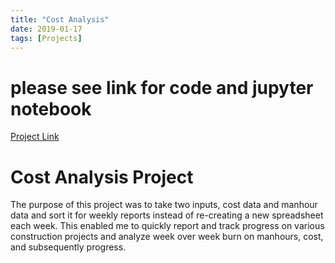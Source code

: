 ```yaml
---
title: "Cost Analysis"
date: 2019-01-17
tags: [Projects]
---
```


# please see link for code and jupyter notebook
[Project Link](https://github.com/cullinap/cost-analysis_v2)

# Cost Analysis Project

The purpose of this project was to take two inputs, cost data and manhour data and sort it for weekly reports instead of re-creating a new spreadsheet each week. This enabled me to quickly report and track progress on various construction projects and analyze week over week burn on manhours, cost, and subsequently progress.
